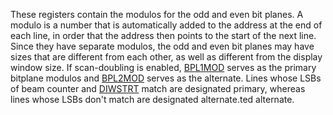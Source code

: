 These registers contain the modulos for the odd and
even bit planes. A modulo is a number that is automatically
added to the address at the end of each line,
in order that the address then points to the start of
the next line. Since they have separate modulos, the
odd and even bit planes may have sizes that are
different from each other, as well as different from
the display window size.
If scan-doubling is enabled, [BPL1MOD](BPLxMOD.md) serves as the
primary bitplane modulos and [BPL2MOD](BPLxMOD.md) serves as the
alternate. Lines whose LSBs of beam counter and [DIWSTRT](DIWSTRT.md)
match are designated primary, whereas lines whose LSBs
don't match are designated alternate.ted alternate.